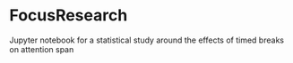 # FocusResearch
Jupyter notebook for a statistical study around the effects of timed breaks on attention span
